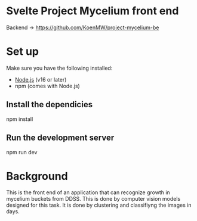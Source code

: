 # Svelte Project Mycelium front end
Backend -> https://github.com/KoenMW/project-mycelium-be

# Set up

Make sure you have the following installed:

- [Node.js](https://nodejs.org/) (v16 or later)
- npm (comes with Node.js)

## Install the dependicies

npm install

## Run the development server

npm run dev

# Background

This is the front end of an application that can recognize growth in mycelium buckets from DDSS. This is done by computer vision models designed for this task. It is done by clustering and classifiyng the images in days.
